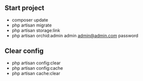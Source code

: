 ## Start project

- composer update
- php artisan migrate
- php artisan storage:link
- php artisan orchid:admin admin admin@admin.com password

## Clear config

- php artisan config:clear
- php artisan config:cache
- php artisan cache:clear
